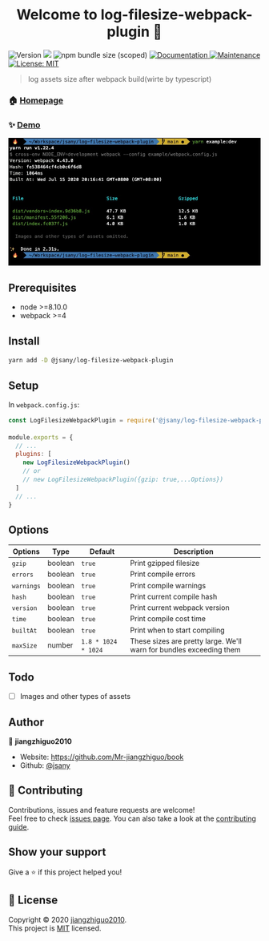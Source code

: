 <h1 align="center">Welcome to log-filesize-webpack-plugin 👋</h1>
<p>
  <img alt="Version" src="https://img.shields.io/badge/version-1.0.0-blue.svg?cacheSeconds=2592000" />
  <img src="https://img.shields.io/badge/node-%3E%3D8.10.0-blue.svg" />
  <img alt="npm bundle size (scoped)" src="https://img.shields.io/bundlephobia/minzip/@jsany/log-filesize-webpack-plugin">
  <a href="https://github.com/jsany/log-filesize-webpack-plugin#readme" target="_blank">
    <img alt="Documentation" src="https://img.shields.io/badge/documentation-yes-brightgreen.svg" />
  </a>
  <a href="https://github.com/jsany/log-filesize-webpack-plugin/graphs/commit-activity" target="_blank">
    <img alt="Maintenance" src="https://img.shields.io/badge/Maintained%3F-yes-green.svg" />
  </a>
  <a href="https://github.com/jsany/log-filesize-webpack-plugin/blob/master/LICENSE" target="_blank">
    <img alt="License: MIT" src="https://img.shields.io/badge/License-MIT-yellow.svg" target="_blank" />
  </a>
</p>

> log assets size after webpack build(wirte by typescript)

### 🏠 [Homepage](https://github.com/jsany/log-filesize-webpack-plugin#readme)

### ✨ [Demo](https://github.com/jsany/log-filesize-webpack-plugin/blob/main/example/webpack.config.js)

![example](screenshots/example.png)

## Prerequisites

- node >=8.10.0
- webpack >=4

## Install

```sh
yarn add -D @jsany/log-filesize-webpack-plugin
```

## Setup

In `webpack.config.js`:

```js
const LogFilesizeWebpackPlugin = require('@jsany/log-filesize-webpack-plugin');

module.exports = {
  // ...
  plugins: [
    new LogFilesizeWebpackPlugin()
    // or
    // new LogFilesizeWebpackPlugin({gzip: true,...Options})
  ]
  // ...
}
```

## Options

| Options    | Type    | Default             | Description                                                         |
| ---------- | ------- | ------------------- | ------------------------------------------------------------------- |
| `gzip`     | boolean | `true`              | Print gzipped filesize                                              |
| `errors`   | boolean | `true`              | Print compile errors                                                |
| `warnings` | boolean | `true`              | Print compile warnings                                              |
| `hash`     | boolean | `true`              | Print current compile hash                                          |
| `version`  | boolean | `true`              | Print current webpack version                                       |
| `time`     | boolean | `true`              | Print compile cost time                                             |
| `builtAt`  | boolean | `true`              | Print when to start compiling                                       |
| `maxSize`  | number  | `1.8 * 1024 * 1024` | These sizes are pretty large. We'll warn for bundles exceeding them |

## Todo

- [ ] Images and other types of assets

## Author

👤 **jiangzhiguo2010**

- Website: <https://github.com/Mr-jiangzhiguo/book>
- Github: [@jsany](https://github.com/jsany)

## 🤝 Contributing

Contributions, issues and feature requests are welcome!<br />Feel free to check [issues page](https://github.com/jsany/log-filesize-webpack-plugin/issues). You can also take a look at the [contributing guide](https://github.com/jsany/log-filesize-webpack-plugin/blob/master/CONTRIBUTING.md).

## Show your support

Give a ⭐️ if this project helped you!

## 📝 License

Copyright © 2020 [jiangzhiguo2010](https://github.com/jsany).<br />
This project is [MIT](https://github.com/jsany/log-filesize-webpack-plugin/blob/master/LICENSE) licensed.
